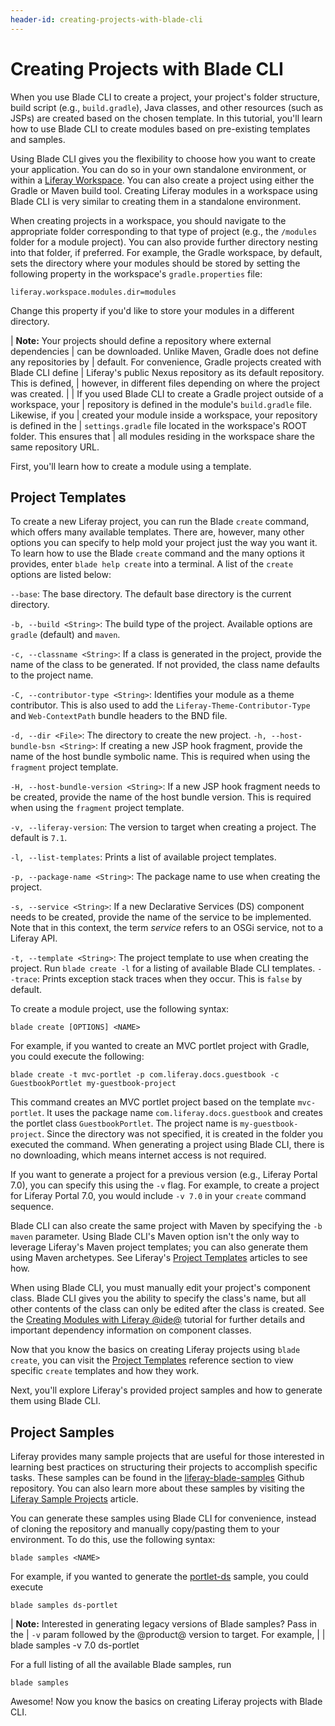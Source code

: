 ```yaml
---
header-id: creating-projects-with-blade-cli
---
```


# Creating Projects with Blade CLI

When you use Blade CLI to create a project, your project's folder structure,
build script (e.g., `build.gradle`), Java classes, and other resources (such as
JSPs) are created based on the chosen template. In this tutorial, you'll learn
how to use Blade CLI to create modules based on pre-existing templates and
samples.

Using Blade CLI gives you the flexibility to choose how you want to create your
application. You can do so in your own standalone environment, or within a
[Liferay Workspace](/docs/7-1/tutorials/-/knowledge_base/t/liferay-workspace). 
You can also create a project using either the Gradle or Maven build tool.
Creating Liferay modules in a workspace using Blade CLI is very similar to
creating them in a standalone environment.

When creating projects in a workspace, you should navigate to the appropriate
folder corresponding to that type of project (e.g., the `/modules` folder for a
module project). You can also provide further directory nesting into that
folder, if preferred. For example, the Gradle workspace, by default, sets the
directory where your modules should be stored by setting the following property
in the workspace's `gradle.properties` file:

    liferay.workspace.modules.dir=modules

Change this property if you'd like to store your modules in a different
directory.

| **Note:** Your projects should define a repository where external dependencies
| can be downloaded. Unlike Maven, Gradle does not define any repositories by
| default. For convenience, Gradle projects created with Blade CLI define
| Liferay's public Nexus repository as its default repository. This is defined,
| however, in different files depending on where the project was created.
| 
| If you used Blade CLI to create a Gradle project outside of a workspace, your
| repository is defined in the module's `build.gradle` file. Likewise, if you
| created your module inside a workspace, your repository is defined in the
| `settings.gradle` file located in the workspace's ROOT folder. This ensures that
| all modules residing in the workspace share the same repository URL.

First, you'll learn how to create a module using a template.

## Project Templates

To create a new Liferay project, you can run the Blade `create` command, which
offers many available templates. There are, however, many other options you can
specify to help mold your project just the way you want it. To learn how to use
the Blade `create` command and the many options it provides, enter `blade help
create` into a terminal. A list of the `create` options are listed below:

`--base`: The base directory. The default base directory is the current
 directory.

`-b, --build <String>`: The build type of the project. Available options are
 `gradle` (default) and `maven`.

`-c, --classname <String>`: If a class is generated in the project, provide
the name of the class to be generated. If not provided, the class name
defaults to the project name.

`-C, --contributor-type <String>`: Identifies your module as a theme
contributor. This is also used to add the `Liferay-Theme-Contributor-Type` and
`Web-ContextPath` bundle headers to the BND file.

`-d, --dir <File>`: The directory to create the new project.
`-h, --host-bundle-bsn <String>`: If creating a new JSP hook fragment, provide
the name of the host bundle symbolic name. This is required
when using the `fragment` project template.

`-H, --host-bundle-version <String>`: If a new JSP hook fragment needs to be
created, provide the name of the host bundle version. This is required when
using the `fragment` project template.

`-v, --liferay-version`: The version to target when creating a project. The
default is `7.1`.

`-l, --list-templates`: Prints a list of available project templates.

`-p, --package-name <String>`: The package name to use when creating the
project.

`-s, --service <String>`: If a new Declarative Services (DS) component needs
to be created, provide the name of the service to be implemented. Note that in
this context, the term *service* refers to an OSGi service, not to a Liferay
API.

`-t, --template <String>`: The project template to use when creating the
project. Run `blade create -l` for a listing of available Blade CLI templates.
`--trace`: Prints exception stack traces when they occur. This is `false` by
default.

To create a module project, use the following syntax:

    blade create [OPTIONS] <NAME>

For example, if you wanted to create an MVC portlet project with Gradle, you
could execute the following:

    blade create -t mvc-portlet -p com.liferay.docs.guestbook -c GuestbookPortlet my-guestbook-project

This command creates an MVC portlet project based on the template `mvc-portlet`.
It uses the package name `com.liferay.docs.guestbook` and creates the portlet
class `GuestbookPortlet`. The project name is `my-guestbook-project`. Since the
directory was not specified, it is created in the folder you executed the
command. When generating a project using Blade CLI, there is no downloading,
which means internet access is not required.

If you want to generate a project for a previous version (e.g., Liferay Portal
7.0), you can specify this using the `-v` flag. For example, to create a project
for Liferay Portal 7.0, you would include `-v 7.0` in your `create` command
sequence.

Blade CLI can also create the same project with Maven by specifying the `-b
maven` parameter. Using Blade CLI's Maven option isn't the only way to leverage
Liferay's Maven project templates; you can also generate them using Maven
archetypes. See Liferay's
[Project Templates](/docs/7-1/reference/-/knowledge_base/r/project-templates)
articles to see how.

When using Blade CLI, you must manually edit your project's component class.
Blade CLI gives you the ability to specify the class's name, but all other
contents of the class can only be edited after the class is created. See the
[Creating Modules with Liferay
@ide@](/docs/7-1/tutorials/-/knowledge_base/t/creating-modules-with-liferay-ide)
tutorial for further details and important dependency information on component
classes.

Now that you know the basics on creating Liferay projects using `blade create`,
you can visit the
[Project Templates](/docs/7-1/reference/-/knowledge_base/r/project-templates)
reference section to view specific `create` templates and how they work.

Next, you'll explore Liferay's provided project samples and how to generate them
using Blade CLI.

## Project Samples

Liferay provides many sample projects that are useful for those interested in
learning best practices on structuring their projects to accomplish specific
tasks. These samples can be found in the
[liferay-blade-samples](https://github.com/liferay/liferay-blade-samples) Github
repository. You can also learn more about these samples by visiting the
[Liferay Sample Projects](/docs/7-1/tutorials/-/knowledge_base/t/liferay-sample-projects)
article.

You can generate these samples using Blade CLI for convenience, instead of
cloning the repository and manually copy/pasting them to your environment. To do
this, use the following syntax:

    blade samples <NAME>

For example, if you wanted to generate the
[portlet-ds](https://github.com/liferay/liferay-blade-samples/tree/master/gradle/apps/ds-portlet)
sample, you could execute

    blade samples ds-portlet

| **Note:** Interested in generating legacy versions of Blade samples? Pass in the
| `-v` param followed by the @product@ version to target. For example,
| 
|     blade samples -v 7.0 ds-portlet

For a full listing of all the available Blade samples, run

    blade samples

Awesome! Now you know the basics on creating Liferay projects with Blade CLI.
